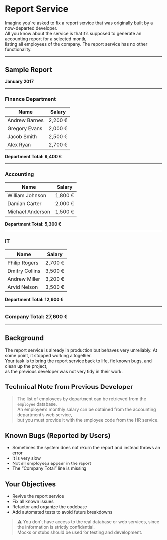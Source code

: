 # Report Service

Imagine you're asked to fix a report service that was originally built by a now-departed developer.  
All you know about the service is that it’s supposed to generate an accounting report for a selected month,  
listing all employees of the company. The report service has no other functionality.

---

## Sample Report

**January 2017**

---

### Finance Department

| Name              | Salary  |
|-------------------|---------|
| Andrew Barnes     | 2,200 € |
| Gregory Evans     | 2,000 € |
| Jacob Smith       | 2,500 € |
| Alex Ryan         | 2,700 € |

**Department Total: 9,400 €**

---

### Accounting

| Name                | Salary  |
|---------------------|---------|
| William Johnson     | 1,800 € |
| Damian Carter       | 2,000 € |
| Michael Anderson    | 1,500 € |

**Department Total: 5,300 €**

---

### IT

| Name               | Salary  |
|--------------------|---------|
| Philip Rogers      | 2,700 € |
| Dmitry Collins     | 3,500 € |
| Andrew Miller      | 3,200 € |
| Arvid Nelson       | 3,500 € |

**Department Total: 12,900 €**

---

### Company Total: **27,600 €**

---

## Background

The report service is already in production but behaves very unreliably. At some point, it stopped working altogether.  
Your task is to bring the report service back to life, fix known bugs, and clean up the project,  
as the previous developer was not very tidy in their work.

## Technical Note from Previous Developer

> The list of employees by department can be retrieved from the `employee` database.  
> An employee’s monthly salary can be obtained from the accounting department’s web service,  
> but you must provide it with the employee code from the HR service.

## Known Bugs (Reported by Users)

- Sometimes the system does not return the report and instead throws an error  
- It is very slow  
- Not all employees appear in the report  
- The “Company Total” line is missing

## Your Objectives

- Revive the report service  
- Fix all known issues  
- Refactor and organize the codebase  
- Add automated tests to avoid future breakdowns  

> ⚠️ You don't have access to the real database or web services, since the information is strictly confidential.  
> Mocks or stubs should be used for testing and development.